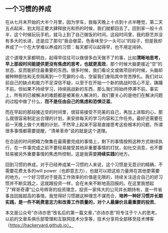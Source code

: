 ## 一个习惯的养成

在从七月末开始的大半个月里，因为学车，我每天晚上十点到十点半睡觉，第二天五点起床，到太阳正要大肆释放光和热的时候，我们就都回去了。回到家一般十点半，这个时候玩玩手机，就马上到了自己做饭的时间。这段时间里，我的厨艺并没有多大的长进，还是应了那句”我会做菜，色香味至少一头可以“的段子，但是我却养成了一个在大学难以养成的习惯：每天都可以起得早，也不用定闹钟。

这个道理大家都明白，起得早往往可以做很多白天做不了的事，比如**清晰地思考，早上那段时间能提供更没有焦虑的思考，也就更高效**，那个时候大脑更接近“空”的状态，反而能抓住最重要的东西。很多时候，我们看论文或做项目的时候，头脑却被种种胆怯和无奈隔离到一个荒僻的小岛，空留我们身陷其中苦苦挣扎。我们对以前自己的缺点和能力不足深信不疑，以至于在开始一个新的挑战时信心不足，踌躇不前。但如果不持续学习，持续挑战新的东西，那么我们将始终停滞不前。事实上，所有的已被解决的难题都是被某些人解决的，我们要关心的是他们在解决问题的过程中做了什么，**而不是任由自己的焦虑和恐惧泛滥**。

而在早起的那段接近空的时间里，很容易接受不完美的自己，再加上进取的心，那么就很容易制定出合理的计划，来安排每天的学习内容和工作任务。最好还需要在前一天晚上做个大概的计划，不然早上起来不容易直接思考这些根本的问题，所谓很多事情都需要提醒，“清单革命”说的就是这个道理。

在合适的时间把精力聚集在最需要完成的事情上，剩下的事情按照这种方式继续执行，在一件事完成之前不要轻易接受其他非重要事情的打扰，如社交消息，也不要轻易被另外重要事情的焦虑所控制，这是我需要**持续实践**的地方。

回到习惯的养成，对于已经养成某一习惯的人来说，这个习惯是无意识的精确，不需要花费太多的will power（也即意志力），也就可以把这些力量用在其他更需要的地方。一个好习惯对于提高工作效率的价值是无限的，持续关注适合自己的好习惯并不断实践之，这就跟投资一样，会在未来不断地高回报的。在这里我想起了“辉哥奇谭”公众号辉哥的投资理念，投资一家伟大的公司并长期持有，是一件省事且回报超高的事情。我觉得好习惯跟这种理念不谋而合，**培养一种好习惯并长期实践，是一件不耗费意志力和改善工作质量的，对个人最廉价且最重要的投资**。

本文是公众号“亦诗亦思“改名后的第一篇文章，”亦诗亦思”将专注于个人的思考。以前的文章系俱乐部管理和互联网技术分享等，技术分享将全部移至技术博客（https://hackeryard.github.io）。